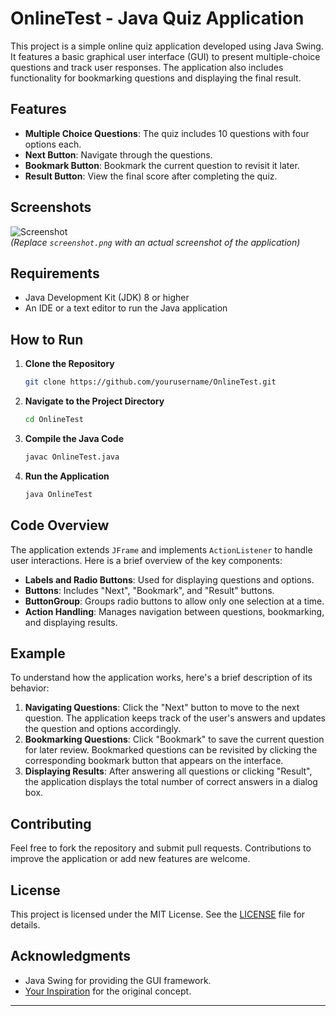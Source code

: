 # OnlineTest - Java Quiz Application

This project is a simple online quiz application developed using Java Swing. It features a basic graphical user interface (GUI) to present multiple-choice questions and track user responses. The application also includes functionality for bookmarking questions and displaying the final result.

## Features

- **Multiple Choice Questions**: The quiz includes 10 questions with four options each.
- **Next Button**: Navigate through the questions.
- **Bookmark Button**: Bookmark the current question to revisit it later.
- **Result Button**: View the final score after completing the quiz.

## Screenshots

![Screenshot](screenshot.png)  
*(Replace `screenshot.png` with an actual screenshot of the application)*

## Requirements

- Java Development Kit (JDK) 8 or higher
- An IDE or a text editor to run the Java application

## How to Run

1. **Clone the Repository**

   ```bash
   git clone https://github.com/yourusername/OnlineTest.git
   ```

2. **Navigate to the Project Directory**

   ```bash
   cd OnlineTest
   ```

3. **Compile the Java Code**

   ```bash
   javac OnlineTest.java
   ```

4. **Run the Application**

   ```bash
   java OnlineTest
   ```

## Code Overview

The application extends `JFrame` and implements `ActionListener` to handle user interactions. Here is a brief overview of the key components:

- **Labels and Radio Buttons**: Used for displaying questions and options.
- **Buttons**: Includes "Next", "Bookmark", and "Result" buttons.
- **ButtonGroup**: Groups radio buttons to allow only one selection at a time.
- **Action Handling**: Manages navigation between questions, bookmarking, and displaying results.

## Example

To understand how the application works, here's a brief description of its behavior:

1. **Navigating Questions**: Click the "Next" button to move to the next question. The application keeps track of the user's answers and updates the question and options accordingly.
2. **Bookmarking Questions**: Click "Bookmark" to save the current question for later review. Bookmarked questions can be revisited by clicking the corresponding bookmark button that appears on the interface.
3. **Displaying Results**: After answering all questions or clicking "Result", the application displays the total number of correct answers in a dialog box.

## Contributing

Feel free to fork the repository and submit pull requests. Contributions to improve the application or add new features are welcome.

## License

This project is licensed under the MIT License. See the [LICENSE](LICENSE) file for details.

## Acknowledgments

- Java Swing for providing the GUI framework.
- [Your Inspiration](https://example.com) for the original concept.

---
